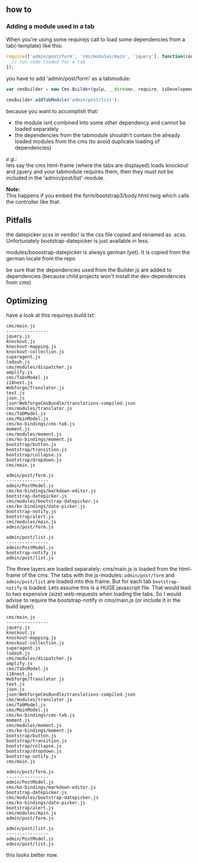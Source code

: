 ## how to

### Adding a module used in a tab

When you're using some requirejs call to load some dependencies from a tab(-template) like this:

```js
require(['admin/post/form', 'cms/modules/main', 'jquery'], function(controller, main, $) {
  // run code loaded for a tab
});
```

you have to add 'admin/post/form' as a tabmodule:

```js
var cmsBuilder = new Cms.Builder(gulp, __dirname, require, isDevelopment);

cmsBuilder.addTabModule('admin/post/list');
```

because you want to accomplish that:

- the module isnt combined into some other dependency and cannot be loaded separately
- the dependencies from the tabmodule shouldn't contain the already loaded modules from the cms (to avoid duplicate loading of dependencies)

*e.g.:*  
lets say the cms html-frame (where the tabs are displayed) loads knockout and jquery and your tabmodule requires them, then they must not be included in the 'admin/post/list'-module.

**Note:**  
This happens if you embed the form/bootstrap3/body.html.twig which calls the controller like that.


## Pitfalls

the datepicker.scss in vendor/ is the css file copied and renamed as .scss. Unfortunately bootstrap-datepicker is just available in less.

modules/booostrap-datepicker is always german (yet). It is copied from the german locale from the repo

be sure that the dependencies used from the Builder.js are added to dependencies (because child projects won't install the dev-dependencies from cms)


## Optimizing

have a look at this requirejs build.txt:

```
cms/main.js
----------------
jquery.js
knockout.js
knockout-mapping.js
knockout-collection.js
superagent.js
lodash.js
cms/modules/dispatcher.js
amplify.js
cms/TabsModel.js
i18next.js
Webforge/Translator.js
text.js
json.js
json!WebforgeCmsBundle/translations-compiled.json
cms/modules/translator.js
cms/TabModel.js
cms/MainModel.js
cms/ko-bindings/cms-tab.js
moment.js
cms/modules/moment.js
cms/ko-bindings/moment.js
bootstrap/button.js
bootstrap/transition.js
bootstrap/collapse.js
bootstrap/dropdown.js
cms/main.js

admin/post/form.js
----------------
admin/PostModel.js
cms/ko-bindings/markdown-editor.js
bootstrap-datepicker.js
cms/modules/bootstrap-datepicker.js
cms/ko-bindings/date-picker.js
bootstrap-notify.js
bootstrap/alert.js
cms/modules/main.js
admin/post/form.js

admin/post/list.js
----------------
admin/PostModel.js
bootstrap-notify.js
admin/post/list.js
```

The three layers are loaded separately: cms/main.js is loaded from the html-frame of the cms. The tabs with the js-modules: `admin/post/form` and `admin/post/list` are loaded into this frame. But for each tab `bootstrap-notify` is loaded. Lets assume this is a HUGE javascript file. That would lead to two expensive (size) web-requests when loading the tabs. So I would advise to require the bootstrap-notify in cms/main.js (or include it in the build layer):

```
cms/main.js
----------------
jquery.js
knockout.js
knockout-mapping.js
knockout-collection.js
superagent.js
lodash.js
cms/modules/dispatcher.js
amplify.js
cms/TabsModel.js
i18next.js
Webforge/Translator.js
text.js
json.js
json!WebforgeCmsBundle/translations-compiled.json
cms/modules/translator.js
cms/TabModel.js
cms/MainModel.js
cms/ko-bindings/cms-tab.js
moment.js
cms/modules/moment.js
cms/ko-bindings/moment.js
bootstrap/button.js
bootstrap/transition.js
bootstrap/collapse.js
bootstrap/dropdown.js
bootstrap-notify.js
cms/main.js

admin/post/form.js
----------------
admin/PostModel.js
cms/ko-bindings/markdown-editor.js
bootstrap-datepicker.js
cms/modules/bootstrap-datepicker.js
cms/ko-bindings/date-picker.js
bootstrap/alert.js
cms/modules/main.js
admin/post/form.js

admin/post/list.js
----------------
admin/PostModel.js
admin/post/list.js
```

this looks better now.